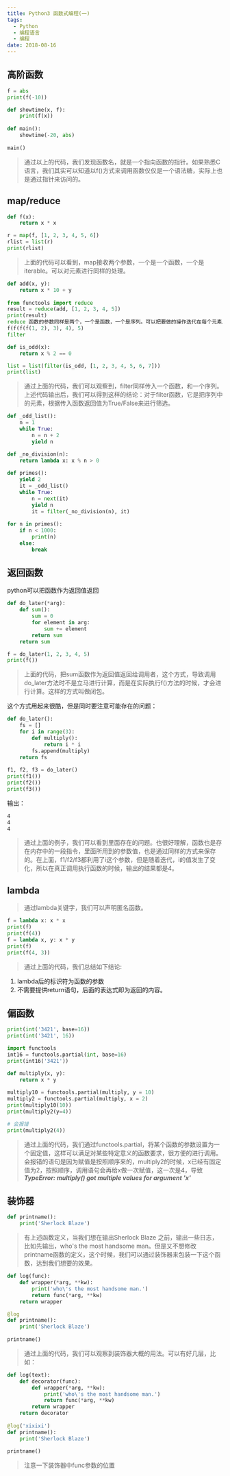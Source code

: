 ```yaml
---
title: Python3 函数式编程(一)
tags:
  - Python
  - 编程语言
  - 编程
date: 2018-08-16
---
```


## 高阶函数

```python
f = abs
print(f(-10))

def showtime(x, f):
    print(f(x))
    
def main():
    showtime(-20, abs)
    
main()
```

> 通过以上的代码，我们发现函数名，就是一个指向函数的指针。如果熟悉C语言，我们其实可以知道以f()方式来调用函数仅仅是一个语法糖，实际上也是通过指针来访问的。

## map/reduce

```python
def f(x):
    return x * x

r = map(f, [1, 2, 3, 4, 5, 6])
rlist = list(r)
print(rlist)
```

> 上面的代码可以看到，map接收两个参数，一个是一个函数，一个是iterable。可以对元素进行同样的处理。

```python
def add(x, y):
    return x * 10 + y
    
from functools import reduce
result = reduce(add, [1, 2, 3, 4, 5])
print(result)
reduce 函数的参数同样是两个，一个是函数，一个是序列。可以把要做的操作迭代在每个元素上，上面的语句等同于:
f(f(f(f(1, 2), 3), 4), 5)
filter

def is_odd(x):
    return x % 2 == 0

list = list(filter(is_odd, [1, 2, 3, 4, 5, 6, 7]))
print(list)
```

> 通过上面的代码，我们可以观察到，filter同样传入一个函数，和一个序列。上述代码输出后，我们可以得到这样的结论：对于filter函数，它是把序列中的元素，根据传入函数返回值为True/False来进行筛选。

```python
def _odd_list():
    n = 1
    while True:
        n = n + 2
        yield n

def _no_division(n):
    return lambda x: x % n > 0
    
def primes():
    yield 2
    it = _odd_list()
    while True:
        n = next(it)
        yield n
        it = filter(_no_division(n), it)
        
for n in primes():
    if n < 1000:
        print(n)
    else:
        break
```

## 返回函数

python可以把函数作为返回值返回

```python
def do_later(*arg):
    def sum():
        sum = 0
        for element in arg:
            sum += element
        return sum
    return sum

f = do_later(1, 2, 3, 4, 5)
print(f())
```

> 上面的代码，把sum函数作为返回值返回给调用者，这个方式，导致调用do_later方法时不是立马进行计算，而是在实际执行f()方法的时候，才会进行计算。这样的方式叫做闭包。

这个方式用起来很酷，但是同时要注意可能存在的问题：

```python
def do_later():
    fs = []
    for i in range(3):
        def multiply():
            return i * i
        fs.append(multiply)
    return fs
    
f1, f2, f3 = do_later()
print(f1())
print(f2())
print(f3())
```

输出：

```sh
4
4
4
```

> 通过上面的例子，我们可以看到里面存在的问题。也很好理解，函数也是存在内存中的一段指令，里面所用到的参数值，也是通过同样的方式来保存的。在上面，f1/f2/f3都利用了i这个参数，但是随着迭代，i的值发生了变化，所以在真正调用执行函数的时候，输出的结果都是4。

## lambda

> 通过lambda关键字，我们可以声明匿名函数。

```python
f = lambda x: x * x
print(f)
print(f(4))
f = lambda x, y: x * y
print(f)
print(f(4, 3))
```

> 通过上面的代码，我们总结如下结论:

1. lambda后的标识符为函数的参数
2. 不需要提供return语句，后面的表达式即为返回的内容。

## 偏函数

```python
print(int('3421', base=16))
print(int('3421', 16))

import functools
int16 = functools.partial(int, base=16)
print(int16('3421'))

def multiply(x, y):
    return x * y
    
multiply10 = functools.partial(multiply, y = 10)
multiply2 = functools.partial(multiply, x = 2)
print(multiply10(10))
print(multiply2(y=4))

# 会报错
print(multiply2(4))
```

> 通过上面的代码，我们通过functools.partial，将某个函数的参数设置为一个固定值，这样可以满足对某些特定意义的函数要求，很方便的进行调用。会报错的语句是因为赋值是按照顺序来的，multiply2的时候，x已经有固定值为2，按照顺序，调用语句会再给x做一次赋值，这一次是4，导致***TypeError: multiply() got multiple values for argument 'x'***

## 装饰器

```python
def printname():
    print('Sherlock Blaze')
```

> 有上述函数定义，当我们想在输出Sherlock Blaze 之前，输出一些日志，比如先输出，who's the most handsome man。但是又不想修改printname函数的定义，这个时候，我们可以通过装饰器来包装一下这个函数，达到我们想要的效果。

```python
def log(func):
    def wrapper(*arg, **kw):
        print('who\'s the most handsome man.')
        return func(*arg, **kw)
    return wrapper

@log
def printname():
    print('Sherlock Blaze')
    
printname()
```

> 通过上面的代码，我们可以观察到装饰器大概的用法。可以有好几层，比如：

```python
def log(text):
    def decorator(func):
        def wrapper(*arg, **kw):
            print('who\'s the most handsome man.')
            return func(*arg, **kw)
        return wrapper
    return decorator
    
@log('xixixi')
def printname():
    print('Sherlock Blaze')
    
printname()
```

> 注意一下装饰器中func参数的位置